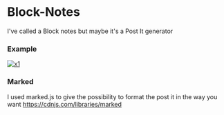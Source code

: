 # Block-Notes

I've called a Block notes but maybe it's a Post It generator

<h3>Example</h3>
<a href='https://postimg.cc/rRVVzyTB' target='_blank'><img src='https://i.postimg.cc/rRVVzyTB/x1.png' border='0' alt='x1'/></a>


<h3>Marked</h3>

I used marked.js to give the possibility to format the post it in the way you want
https://cdnjs.com/libraries/marked
